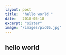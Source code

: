```yaml
---
layout: post
title:  "hello world "
date:   2018-05-18
excerpt: "sister"
image: "/images/pic05.jpg"
---
```


## hello world

